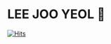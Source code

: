 # LEE JOO YEOL 👋
[![Hits](https://hits.seeyoufarm.com/api/count/incr/badge.svg?url=https%3A%2F%2Fgithub.com%2FMelonisjy%2F&count_bg=%236EE786&title_bg=%2336744B&icon=&icon_color=%23E7E7E7&title=hits&edge_flat=false)](https://hits.seeyoufarm.com)
